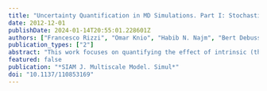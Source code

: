 ```yaml
---
title: "Uncertainty Quantification in MD Simulations. Part I: Stochastic Reformulation of the Forward Problem"
date: 2012-12-01
publishDate: 2024-01-14T20:55:01.228601Z
authors: ["Francesco Rizzi", "Omar Knio", "Habib N. Najm", "Bert Debusschere", "Khachik Sargsyan", "Maher Salloum", "Helgi Adalsteinsson"]
publication_types: ["2"]
abstract: "This work focuses on quantifying the effect of intrinsic (thermal) noise and parametric uncertainty in molecular dynamics (MD) simulations. We consider isothermal, isobaric MD simulations of TIP4P (or four-site) water at ambient conditions, $T=298$ K and $P=1$ atm. Parametric uncertainty is assumed to originate from three force-field parameters that are parametrized in terms of standard uniform random variables. The thermal fluctuations inherent in MD simulations combine with parametric uncertainty to yield nondeterministic, noisy MD predictions of bulk water properties. Relying on polynomial chaos (PC) expansions, we develop a framework that enables us to isolate the impact of parametric uncertainty on the MD predictions and control the effect of the intrinsic noise. We construct the PC representations of quantities of interest (QoIs) using two different approaches: nonintrusive spectral projection (NISP) and Bayesian inference. We verify a priori the legitimacy of the NISP approach by verifying that the MD data satisfy regularity and smoothness conditions in the parameter space. The Bayesian inference approach relies on adaptively sampling the parameter space, based on analyzing the convergence of the PC expansions at different approximation levels. We show that for the present case, the effect of the thermal noise in the atomistic system can be controlled, and the MD predictions for the QoIs can be suitably represented using low-order PC models."
featured: false
publication: "*SIAM J. Multiscale Model. Simul*"
doi: "10.1137/110853169"
---
```


